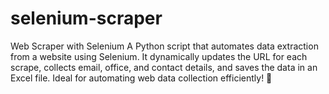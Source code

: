 # selenium-scraper
Web Scraper with Selenium A Python script that automates data extraction from a website using Selenium. It dynamically updates the URL for each scrape, collects email, office, and contact details, and saves the data in an Excel file. Ideal for automating web data collection efficiently! 🚀
